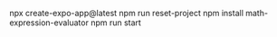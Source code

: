 npx create-expo-app@latest
npm run reset-project
npm install math-expression-evaluator
npm run start
